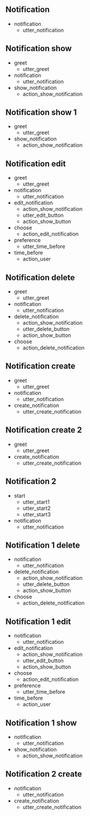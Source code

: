 ## Notification
* notification
    - utter_notification

## Notification show
* greet
    - utter_greet
* notification
    - utter_notification
* show_notification
    - action_show_notification

## Notification show 1
* greet
    - utter_greet
* show_notification
    - action_show_notification

## Notification edit
* greet
    - utter_greet
* notification
    - utter_notification
* edit_notification
    - action_show_notification
    - utter_edit_button
    - action_show_button
* choose
    - action_edit_notification
* preference
    - utter_time_before
* time_before
    - action_user

## Notification delete
* greet
    - utter_greet
* notification
    - utter_notification
* delete_notification
    - action_show_notification
    - utter_delete_button
    - action_show_button
* choose 
    - action_delete_notification


## Notification create
* greet
    - utter_greet
* notification
    - utter_notification
* create_notification
    - utter_create_notification


## Notification create 2
* greet
    - utter_greet
* create_notification
    - utter_create_notification

## Notification 2
* start
    - utter_start1
    - utter_start2
    - utter_start3
* notification
    - utter_notification

## Notification 1 delete
* notification
    - utter_notification
* delete_notification
    - action_show_notification
    - utter_delete_button
    - action_show_button
* choose 
    - action_delete_notification

## Notification 1 edit
* notification
    - utter_notification
* edit_notification
    - action_show_notification
    - utter_edit_button
    - action_show_button
* choose
    - action_edit_notification
* preference
    - utter_time_before
* time_before
    - action_user

## Notification 1 show
* notification
    - utter_notification
* show_notification
    - action_show_notification

## Notification 2 create
* notification
    - utter_notification
* create_notification
    - utter_create_notification